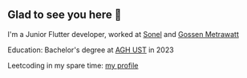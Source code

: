 ## Glad to see you here 👋

I'm a Junior Flutter developer, worked at [Sonel](https://www.sonel.pl/pl/) and [Gossen Metrawatt](https://www.gossenmetrawatt.de/en/)

Education: Bachelor's degree at [AGH UST](https://www.agh.edu.pl/en/) in 2023

Leetcoding in my spare time: [my profile](https://leetcode.com/u/karp_in_sky/)
